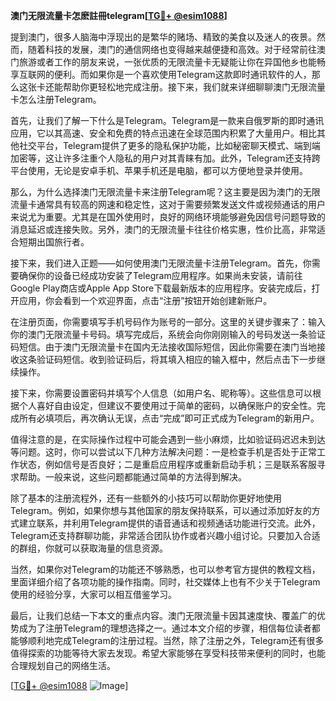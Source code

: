 **澳门无限流量卡怎麽註冊telegram[[TG💪+ @esim1088](https://t.me/s/esim1088)]**

提到澳门，很多人脑海中浮现出的是繁华的赌场、精致的美食以及迷人的夜景。然而，随着科技的发展，澳门的通信网络也变得越来越便捷和高效。对于经常前往澳门旅游或者工作的朋友来说，一张优质的无限流量卡无疑能让你在异国他乡也能畅享互联网的便利。而如果你是一个喜欢使用Telegram这款即时通讯软件的人，那么这张卡还能帮助你更轻松地完成注册。接下来，我们就来详细聊聊澳门无限流量卡怎么注册Telegram。

首先，让我们了解一下什么是Telegram。Telegram是一款来自俄罗斯的即时通讯应用，它以其高速、安全和免费的特点迅速在全球范围内积累了大量用户。相比其他社交平台，Telegram提供了更多的隐私保护功能，比如秘密聊天模式、端到端加密等，这让许多注重个人隐私的用户对其青睐有加。此外，Telegram还支持跨平台使用，无论是安卓手机、苹果手机还是电脑，都可以方便地登录并使用。

那么，为什么选择澳门无限流量卡来注册Telegram呢？这主要是因为澳门的无限流量卡通常具有较高的网速和稳定性，这对于需要频繁发送文件或视频通话的用户来说尤为重要。尤其是在国外使用时，良好的网络环境能够避免因信号问题导致的消息延迟或连接失败。另外，澳门的无限流量卡往往价格实惠，性价比高，非常适合短期出国旅行者。

接下来，我们进入正题——如何使用澳门无限流量卡注册Telegram。首先，你需要确保你的设备已经成功安装了Telegram应用程序。如果尚未安装，请前往Google Play商店或Apple App Store下载最新版本的应用程序。安装完成后，打开应用，你会看到一个欢迎界面，点击“注册”按钮开始创建新账户。

在注册页面，你需要填写手机号码作为账号的一部分。这里的关键步骤来了：输入你的澳门无限流量卡号码。填写完成后，系统会向你刚刚输入的号码发送一条验证码短信。由于澳门无限流量卡在国内无法接收国际短信，因此你需要在澳门当地接收这条验证码短信。收到验证码后，将其填入相应的输入框中，然后点击下一步继续操作。

接下来，你需要设置密码并填写个人信息（如用户名、昵称等）。这些信息可以根据个人喜好自由设定，但建议不要使用过于简单的密码，以确保账户的安全性。完成所有必填项后，再次确认无误，点击“完成”即可正式成为Telegram的新用户。

值得注意的是，在实际操作过程中可能会遇到一些小麻烦，比如验证码迟迟未到达等问题。这时，你可以尝试以下几种方法解决问题：一是检查手机是否处于正常工作状态，例如信号是否良好；二是重启应用程序或重新启动手机；三是联系客服寻求帮助。一般来说，这些问题都能通过简单的方法得到解决。

除了基本的注册流程外，还有一些额外的小技巧可以帮助你更好地使用Telegram。例如，如果你想与其他国家的朋友保持联系，可以通过添加好友的方式建立联系，并利用Telegram提供的语音通话和视频通话功能进行交流。此外，Telegram还支持群聊功能，非常适合团队协作或者兴趣小组讨论。只要加入合适的群组，你就可以获取海量的信息资源。

当然，如果你对Telegram的功能还不够熟悉，也可以参考官方提供的教程文档，里面详细介绍了各项功能的操作指南。同时，社交媒体上也有不少关于Telegram使用的经验分享，大家可以相互借鉴学习。

最后，让我们总结一下本文的重点内容。澳门无限流量卡因其速度快、覆盖广的优势成为了注册Telegram的理想选择之一。通过本文介绍的步骤，相信每位读者都能够顺利地完成Telegram的注册过程。当然，除了注册之外，Telegram还有很多值得探索的功能等待大家去发现。希望大家能够在享受科技带来便利的同时，也能合理规划自己的网络生活。

[[TG💪+ @esim1088](https://t.me/s/esim1088) ![Image](https://i.postimg.cc/4NQfJmqS/Snipaste-2025-05-13-00-14-12.png)]